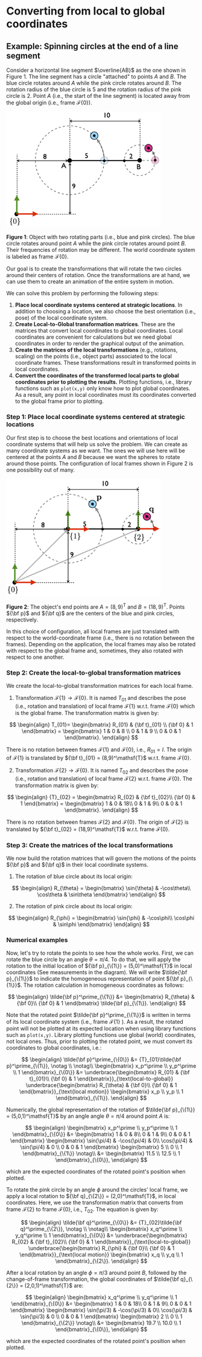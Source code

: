 # Converting from local to global coordinates


## **Example**: Spinning circles at the end of a line segment

Consider a horizontal line segment $\overline{AB}$ as the one shown in Figure 1. The line segment has a circle "attached" to points $A$ and $B$. The blue circle rotates around $A$ while the pink circle rotates around $B$. The rotation radius of the blue circle is 5 and the rotation radius of the pink circle is 2. Point $A$ (i.e., the start of the line segment) is located away from the global origin (i.e., frame ${\mathcal F}\{0\}$). 

<img src="./object.png" alt="object" style="zoom:40%;" />

**Figure 1**: Object with two rotating parts (i.e., blue and pink circles). The blue circle rotates around point $A$ while the pink circle rotates around point $B$. Their frequencies of rotation may be different. The world coordinate system is labeled as frame ${\mathcal F}\{0\}$.

Our goal is to create the transformations that will rotate the two circles around their centers of rotation. Once the transformations are at hand, we can use them to create an animation of the entire system in motion. 

We can solve this problem by performing the following steps: 

1. **Place local coordinate systems centered at strategic locations**. In addition to choosing a location, we also choose the best orientation (i.e., pose) of the local coordinate system. 
2. **Create Local-to-Global transformation matrices**. These are the matrices that convert local coordinates to global coordinates. Local coordinates are convenient for calculations but we need global coordinates in order to render the graphical output of the animation. 
3. **Create the matrices of the local transformations** (e.g., rotations, scaling) on the points (i.e., object parts) associated to the local coordinate frames. These transformations result in transformed points in local coordinates. 
4. **Convert the coordinates of the transformed local parts to global coordinates prior to plotting the results.**  Plotting functions, i.e., library functions such as `plot(x,y)` only know how to plot global coordinates. As a result, any point in local coordinates must its coordinates converted to the global frame prior to plotting. 

### Step 1: Place local coordinate systems centered at strategic locations

Our first step is to choose the best locations and orientations of local coordinate systems that will help us solve the problem. We can create as many coordinate systems as we want. The ones we will use here will be centered at the points $A$ and $B$ because we want the spheres to rotate around those points. The configuration of local frames shown in Figure 2 is one possibility out of many. 

<img src="./object_systems.png" alt="object_systems" style="zoom:40%;" />

**Figure 2**: The object's end points are $A = (8,9)^\mathsf{T}$ and $B = (18,9)^\mathsf{T}$.  Points ${\bf p}$ and ${\bf q}$ are the centers of the blue and pink circles, respectively.

In this choice of configuration, all local frames are just translated with respect to the world-coordinate frame (i.e., there is no rotation between the frames). Depending on the application, the local frames may also be rotated with respect to the global frame and, sometimes, they also rotated with respect to one another. 

### Step 2: Create the local-to-global transformation matrices

We create the local-to-global transformation matrices for each local frame. 

1. Transformation ${\mathcal F}\{1\} \rightarrow {\mathcal F}\{0\}$. It is named $T_{01}$ and describes the pose (i.e., rotation and translation) of local frame ${\mathcal F}\{1\}$ w.r.t. frame ${\mathcal F}\{0\}$ which is the global frame. The transformation matrix is given by:

$$
\begin{align}
   T_{01}=
   \begin{bmatrix}
       R_{01}  & {\bf t}_{01} \\
       {\bf 0} &  1
   \end{bmatrix} =
   \begin{bmatrix}
         1 & 0 & 8 \\
         0 & 1 & 9 \\
         0 & 0 & 1
   \end{bmatrix}.
 \end{align}
$$

There is no rotation between frames ${\mathcal F}\{1\}$ and ${\mathcal F}\{0\}$, i.e., $R_{01}=I$. The origin of  ${\mathcal F}\{1\}$ is translated by ${\bf t}_{01} = (8,9)^\mathsf{T}$ w.r.t. frame ${\mathcal F}\{ 0 \}$.

2. Transformation ${\mathcal F}\{2\} \rightarrow {\mathcal F}\{0\}$. It is named $T_{02}$ and describes the pose (i.e., rotation and translation) of local frame ${\mathcal F}\{2\}$ w.r.t. frame ${\mathcal F}\{0\}$. The transformation matrix is given by:

$$
\begin{align}
	{T}_{02} =  
  \begin{bmatrix}   
    	R_{02} & {\bf t}_{02}\\
    	{\bf 0} &  1 
   \end{bmatrix}  = 
  \begin{bmatrix}   
    	1 & 0 & 18\\    
    	0 & 1 & 9\\      
    	0 & 0 & 1 
   \end{bmatrix}.
 \end{align}
$$

There is no rotation between frames ${\mathcal F}\{2\}$ and ${\mathcal F}\{0\}$. The origin of  ${\mathcal F}\{2\}$ is translated by ${\bf t}_{02} = (18,9)^\mathsf{T}$ w.r.t. frame ${\mathcal F}\{0\}$.

### Step 3: Create the matrices of the local transformations

We now build the rotation matrices that will govern the motions of the points  ${\bf p}$ and  ${\bf q}$  in their local coordinate systems. 

1. The rotation of blue circle about its local origin:

$$
\begin{align}
	R_{\theta} = 
	  \begin{bmatrix}   
    	\sin{\theta} & -\cos\theta\\      
    	\cos\theta &  \sin\theta 
   \end{bmatrix}  
 \end{align}
$$

2. The rotation of pink circle about its local origin:

$$
\begin{align}
	R_{\phi} = 
	  \begin{bmatrix}   
    	\sin{\phi} & -\cos\phi\\      
    	\cos\phi &  \sin\phi 
   \end{bmatrix}  
 \end{align}
$$

### Numerical examples

Now, let's try to rotate the points to see how the whole works. First, we can rotate the blue circle by an angle $\theta = \pi/4$. To do that, we will apply the rotation to the initial location of ${\bf p}_{\{1\}} = (5,0)^\mathsf{T}$ in local coordinates (See measurements in the diagram). We will write $\tilde{\bf p}_{\{1\}}$ to indicate the homogeneous representation of point  ${\bf p}_{\{1\}}$. The rotation calculation in homogeneous coordinates as follows: 

$$
\begin{align}
	\tilde{\bf p}^\prime_{\{1\}} 
	&= 
	  \begin{bmatrix}   
    	R_{\theta} & {\bf 0}\\      
    	{\bf 0} &  1 
   \end{bmatrix} 
   \tilde{\bf p}_{\{1\}}.
 \end{align}
$$

Note that the rotated point  $\tilde{\bf p}^\prime_{\{1\}}$ is written in terms of its local coordinate system (i.e., frame ${\mathcal F}\{1\}$ ). As a result, the rotated point will not be plotted at its expected location when using library functions such as `plot(x,y)`. Library plotting functions use global (world) coordinates, not local ones. Thus, prior to plotting the rotated point, we must convert its coordinates to global coordinates, i.e.: 

$$
\begin{align}
	\tilde{\bf p}^\prime_{\{0\}} &= {T}_{01}\tilde{\bf p}^\prime_{\{1\}}, \notag \\ \notag\\
  \begin{bmatrix}    
  x_p^\prime \\     
  y_p^\prime \\    
  1 
  \end{bmatrix}_{\{0\}}
&=
	 \underbrace{\begin{bmatrix}       
	      R_{01} & {\bf t}_{01}\\ 
        {\bf 0} &  1   
    \end{bmatrix}}_{\text{local-to-global}} 
	  \underbrace{\begin{bmatrix}   
    	R_{\theta} & {\bf 0}\\      
    	{\bf 0} &  1 
   \end{bmatrix}}_{\text{local motion}}  
	\begin{bmatrix}
	  x_p \\ 
	  y_p \\
	  1
  \end{bmatrix}_{\{1\}}.
 \end{align}
$$

Numerically, the global representation of the rotation of $\tilde{\bf p}_{\{1\}} = (5,0,1)^\mathsf{T}$ by an angle angle $\theta = \pi/4$ around point $A$ is:

$$
\begin{align}
  \begin{bmatrix}    
  x_p^\prime \\     
  y_p^\prime \\    
  1 
  \end{bmatrix}_{\{0\}}
&=
 \begin{bmatrix}       
 1 & 0 & 8\\        
 0 & 1 & 9\\         
 0 & 0 & 1   
 \end{bmatrix}	  
 \begin{bmatrix}   
    \sin(\pi/4) & -\cos(\pi/4)  & 0\\      
    \cos(\pi/4) & \sin(\pi/4)  & 0 \\
    	        0 &      0        & 1    
   \end{bmatrix}    
	\begin{bmatrix}
	  5 \\ 
	  0 \\
	  1
  \end{bmatrix}_{\{1\}}   \notag\\
&= 
	\begin{bmatrix}
	  11.5 \\ 
	  12.5 \\
	  1
  \end{bmatrix}_{\{0\}}, 
\end{align}
$$

which are the expected coordinates of the rotated point's position when plotted. 

To rotate the pink circle by an angle $\phi$ around the circles' local frame, we apply a local rotation to ${\bf q}_{\{2\}} = (2,0)^\mathsf{T}$, in local coordinates. Here, we use the transformation matrix that converts from frame ${\mathcal F}\{2\}$ to frame ${\mathcal F}\{0\}$, i.e., $T_{02}$. The equation is given by:  

$$
\begin{align}
	\tilde{\bf q}^\prime_{\{0\}} &= {T}_{02}\tilde{\bf q}^\prime_{\{2\}}, \notag \\ \notag\\
  \begin{bmatrix}    
  x_q^\prime \\     
  y_q^\prime \\    
  1 
  \end{bmatrix}_{\{0\}}
&=
	 \underbrace{\begin{bmatrix}       
	      R_{02} & {\bf t}_{02}\\ 
        {\bf 0} &  1   
    \end{bmatrix}}_{\text{local-to-global}} 
	  \underbrace{\begin{bmatrix}   
    	R_{\phi} & {\bf 0}\\      
    	{\bf 0} &  1 
   \end{bmatrix}}_{\text{local motion}}  
	\begin{bmatrix}
	  x_q \\ 
	  y_q \\
	  1
  \end{bmatrix}_{\{2\}}.
 \end{align}
$$

After a local rotation by an angle $\phi = \pi/3$ around point $B$, followed by the change-of-frame transformation, the global coordinates of $\tilde{\bf q}_{\{2\}} = (2,0,1)^\mathsf{T}$ are:

$$
\begin{align}
  \begin{bmatrix}    
  x_q^\prime \\     
  y_q^\prime \\    
  1 
  \end{bmatrix}_{\{0\}}
&=
 \begin{bmatrix}       
 1 & 0 & 18\\        
 0 & 1 & 9\\         
 0 & 0 & 1   
 \end{bmatrix}	    
\begin{bmatrix}    
	\sin(\pi/3) & -\cos(\pi/3)  & 0\\      
	\cos(\pi/3) & \sin(\pi/3)  & 0 \\          
	0 &    0     & 1    
\end{bmatrix}	\begin{bmatrix}
	  2 \\ 
	  0 \\
	  1
  \end{bmatrix}_{\{2\}}   \notag\\
&= 
	\begin{bmatrix}
	  19.7 \\ 
	  10.0 \\
	  1
  \end{bmatrix}_{\{0\}}, 
\end{align}
$$

which are the expected coordinates of the rotated point's position when plotted. 

